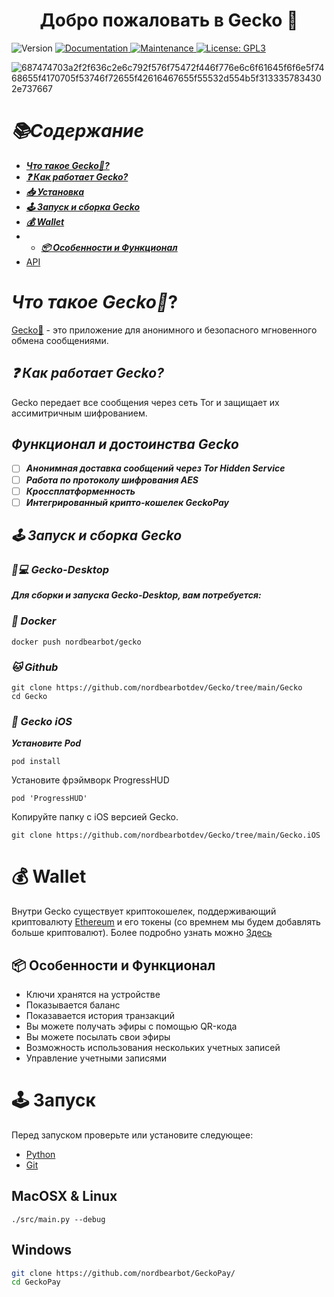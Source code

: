<h1 align="center">Добро пожаловать в Gecko 👋</h1>
<p>
  <img alt="Version" src="https://img.shields.io/badge/version-1.1-blue.svg?cacheSeconds=2592000" />
  <a href="https://github.com/kefranabg/readme-md-generator#readme" target="_blank">
    <img alt="Documentation" src="https://img.shields.io/badge/documentation-yes-brightgreen.svg" />
  </a>
  <a href="https://github.com/kefranabg/readme-md-generator/graphs/commit-activity" target="_blank">
    <img alt="Maintenance" src="https://img.shields.io/badge/Maintained%3F-yes-green.svg" />
  </a>
  <a href="https://github.com/kefranabg/readme-md-generator/blob/master/LICENSE" target="_blank">
    <img alt="License: GPL3" src="https://img.shields.io/github/license/nordbearbotdev/Mitoo" />
  </a>
</p>





![687474703a2f2f636c2e6c792f576f75472f446f776e6c6f61645f6f6e5f7468655f4170705f53746f72655f42616467655f55532d554b5f3133357834302e737667](https://user-images.githubusercontent.com/85753549/174477372-a8beeb23-2122-4cc4-8ba7-261dd0349031.svg)


# ***📚Содержание***
* [***Что такое Gecko🦎?***]()
* [***❓ Как работает Gecko?***]()
* [***📥 Установка***]()
* [***🕹️ Запуск и сборка Gecko***]()
* [***💰 Wallet***]()
* * [***📦 Особенности и Функционал***]()
* [API]()

# ***Что такое Gecko🦎***?
[Gecko🦎](https://github.com/nordbearbotdev/Gecko) - это приложение для анонимного и безопасного мгновенного обмена сообщениями.

## ***❓ Как работает Gecko?***
Gecko передает все сообщения через сеть Tor и защищает их ассимитричным шифрованием.

## ***Функционал и достоинства Gecko***
- [ ] ***Анонимная доставка сообщений через Tor Hidden Service***
- [ ] ***Работа по протоколу шифрования AES***
- [ ] ***Кроссплатформенность***
- [ ] ***Интегрированный крипто-кошелек GeckoPay***

## ***🕹️ Запуск и сборка Gecko***
### ***🦎💻 Gecko-Desktop***
***Для сборки и запуска Gecko-Desktop, вам потребуется:***

### ***🐳 Docker***
```shell
docker push nordbearbot/gecko
```
### ***🐱 Github***
```shell
git clone https://github.com/nordbearbotdev/Gecko/tree/main/Gecko
cd Gecko
```

### ***🍏 Gecko iOS***  
***Установите Pod***
```shell
pod install
```
Установите фрэймворк ProgressHUD
```shell
pod 'ProgressHUD'
```
Копируйте папку с iOS версией Gecko.
```shell
git clone https://github.com/nordbearbotdev/Gecko/tree/main/Gecko.iOS
```

# 💰 Wallet
Внутри Gecko существует криптокошелек, поддерживающий криптовалюту [Ethereum](https://ethereum.org/en/) и его токены (со времнем мы будем добавлять больше криптовалют). Более подробно узнать можно [Здесь]()

## 📦 Особенности и Функционал
* Ключи хранятся на устройстве
* Показывается баланс
* Показавается история транзакций
* Вы можете получать эфиры с помощью QR-кода
* Вы можете посылать свои эфиры
* Возможность использования нескольких учетных записей
* Управление учетными записями

# 🕹️ Запуск
Перед запуском проверьте или установите следующее:
- [Python]()
- [Git]()

## MacOSX & Linux

```shell
./src/main.py --debug

```

## Windows

```bash
git clone https://github.com/nordbearbot/GeckoPay/
cd GeckoPay
```
